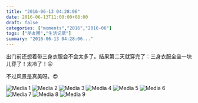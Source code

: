 ```yaml
---
title: "2016-06-13 04:28:06"
date: 2016-06-13T11:00:00+08:00
draft: false
categories: ["moments","2016","2016-06"]
tags: ["朋友圈","生活记录"]
summary: "2016-06-13 04:28:06..."
---
```


出门前还想着带三身衣服会不会太多了。结果第二天就穿完了：三身衣服全垒一块儿穿了！太冷了！😖

不过风景是真美呀。😍

![Media 1](/Moments/photos/2016-06-13/201606130428060.jpg)
![Media 2](/Moments/photos/2016-06-13/201606130428061.jpg)
![Media 3](/Moments/photos/2016-06-13/201606130428062.jpg)
![Media 4](/Moments/photos/2016-06-13/201606130428063.jpg)
![Media 5](/Moments/photos/2016-06-13/201606130428064.jpg)
![Media 6](/Moments/photos/2016-06-13/201606130428065.jpg)
![Media 7](/Moments/photos/2016-06-13/201606130428066.jpg)
![Media 8](/Moments/photos/2016-06-13/201606130428067.jpg)
![Media 9](/Moments/photos/2016-06-13/201606130428068.jpg)

